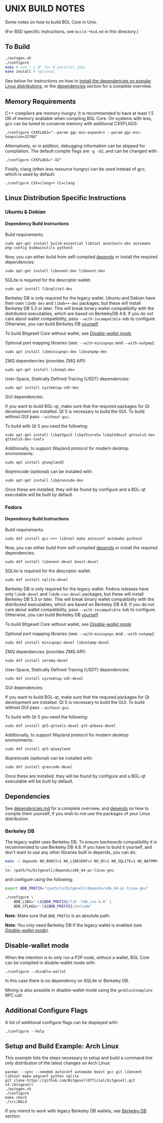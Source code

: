 ﻿UNIX BUILD NOTES
====================

Some notes on how to build BGL Core in Unix.

(For BSD specific instructions, see `build-*bsd.md` in this directory.)

To Build
---------------------

```bash
./autogen.sh
./configure
make # use "-j N" for N parallel jobs
make install # optional
```

See below for instructions on how to [install the dependencies on popular Linux
distributions](#linux-distribution-specific-instructions), or the
[dependencies](#dependencies) section for a complete overview.

## Memory Requirements

C++ compilers are memory-hungry. It is recommended to have at least 1.5 GB of
memory available when compiling BGL Core. On systems with less, gcc can be
tuned to conserve memory with additional CXXFLAGS:


    ./configure CXXFLAGS="--param ggc-min-expand=1 --param ggc-min-heapsize=32768"

Alternatively, or in addition, debugging information can be skipped for compilation. The default compile flags are
`-g -O2`, and can be changed with:

    ./configure CXXFLAGS="-O2"

Finally, clang (often less resource hungry) can be used instead of gcc, which is used by default:

    ./configure CXX=clang++ CC=clang

## Linux Distribution Specific Instructions

### Ubuntu & Debian

#### Dependency Build Instructions

Build requirements:

    sudo apt-get install build-essential libtool autotools-dev automake pkg-config bsdmainutils python3

Now, you can either build from self-compiled [depends](#dependencies) or install the required dependencies:

    sudo apt-get install libevent-dev libboost-dev

SQLite is required for the descriptor wallet:

    sudo apt install libsqlite3-dev

Berkeley DB is only required for the legacy wallet. Ubuntu and Debian have their own `libdb-dev` and `libdb++-dev` packages,
but these will install Berkeley DB 5.3 or later. This will break binary wallet compatibility with the distributed
executables, which are based on BerkeleyDB 4.8. If you do not care about wallet compatibility, pass
`--with-incompatible-bdb` to configure. Otherwise, you can build Berkeley DB [yourself](#berkeley-db).

To build Bitgesell Core without wallet, see [*Disable-wallet mode*](#disable-wallet-mode)

Optional port mapping libraries (see: `--with-miniupnpc` and `--with-natpmp`):

    sudo apt install libminiupnpc-dev libnatpmp-dev

ZMQ dependencies (provides ZMQ API):

    sudo apt-get install libzmq3-dev

User-Space, Statically Defined Tracing (USDT) dependencies:

    sudo apt install systemtap-sdt-dev

GUI dependencies:

If you want to build BGL-qt, make sure that the required packages for Qt development
are installed. Qt 5 is necessary to build the GUI.
To build without GUI pass `--without-gui`.

To build with Qt 5 you need the following:

    sudo apt-get install libqt5gui5 libqt5core5a libqt5dbus5 qttools5-dev qttools5-dev-tools

Additionally, to support Wayland protocol for modern desktop environments:

    sudo apt install qtwayland5

libqrencode (optional) can be installed with:

    sudo apt-get install libqrencode-dev

Once these are installed, they will be found by configure and a BGL-qt executable will be
built by default.


### Fedora

#### Dependency Build Instructions

Build requirements:

    sudo dnf install gcc-c++ libtool make autoconf automake python3

Now, you can either build from self-compiled [depends](#dependencies) or install the required dependencies:

    sudo dnf install libevent-devel boost-devel

SQLite is required for the descriptor wallet:

    sudo dnf install sqlite-devel

Berkeley DB is only required for the legacy wallet. Fedora releases have only `libdb-devel` and `libdb-cxx-devel` packages, but these will install
Berkeley DB 5.3 or later. This will break binary wallet compatibility with the distributed executables, which
are based on Berkeley DB 4.8. If you do not care about wallet compatibility,
pass `--with-incompatible-bdb` to configure. Otherwise, you can build Berkeley DB [yourself](#berkeley-db).

To build Bitgesell Core without wallet, see [*Disable-wallet mode*](#disable-wallet-mode)

Optional port mapping libraries (see: `--with-miniupnpc` and `--with-natpmp`):

    sudo dnf install miniupnpc-devel libnatpmp-devel

ZMQ dependencies (provides ZMQ API):

    sudo dnf install zeromq-devel

User-Space, Statically Defined Tracing (USDT) dependencies:

    sudo dnf install systemtap-sdt-devel

GUI dependencies:

If you want to build BGL-qt, make sure that the required packages for Qt development
are installed. Qt 5 is necessary to build the GUI.
To build without GUI pass `--without-gui`.

To build with Qt 5 you need the following:

    sudo dnf install qt5-qttools-devel qt5-qtbase-devel

Additionally, to support Wayland protocol for modern desktop environments:

    sudo dnf install qt5-qtwayland

libqrencode (optional) can be installed with:

    sudo dnf install qrencode-devel

Once these are installed, they will be found by configure and a BGL-qt executable will be
built by default.

## Dependencies

See [dependencies.md](dependencies.md) for a complete overview, and
[depends](/depends/README.md) on how to compile them yourself, if you wish to
not use the packages of your Linux distribution.

### Berkeley DB

The legacy wallet uses Berkeley DB. To ensure backwards compatibility it is
recommended to use Berkeley DB 4.8. If you have to build it yourself, and don't
want to use any other libraries built in depends, you can do:
```bash
make -C depends NO_BOOST=1 NO_LIBEVENT=1 NO_QT=1 NO_SQLITE=1 NO_NATPMP=1 NO_UPNP=1 NO_ZMQ=1 NO_USDT=1
...
to: /path/to/bitgesell/depends/x86_64-pc-linux-gnu
```
and configure using the following:
```bash
export BDB_PREFIX="/path/to/bitgesell/depends/x86_64-pc-linux-gnu"

./configure \
    BDB_LIBS="-L${BDB_PREFIX}/lib -ldb_cxx-4.8" \
    BDB_CFLAGS="-I${BDB_PREFIX}/include"
```

**Note**: Make sure that `BDB_PREFIX` is an absolute path.

**Note**: You only need Berkeley DB if the legacy wallet is enabled (see [*Disable-wallet mode*](#disable-wallet-mode)).

Disable-wallet mode
--------------------
When the intention is to only run a P2P node, without a wallet, BGL Core can
be compiled in disable-wallet mode with:

    ./configure --disable-wallet

In this case there is no dependency on SQLite or Berkeley DB.

Mining is also possible in disable-wallet mode using the `getblocktemplate` RPC call.

Additional Configure Flags
--------------------------
A list of additional configure flags can be displayed with:

    ./configure --help


Setup and Build Example: Arch Linux
-----------------------------------
This example lists the steps necessary to setup and build a command line only distribution of the latest changes on Arch Linux:

    pacman --sync --needed autoconf automake boost gcc git libevent libtool make pkgconf python sqlite
    git clone https://github.com/BitgesellOfficial/bitgesell.git
    cd /bitgesell
    ./autogen.sh
    ./configure
    make check
    ./src/BGLd

If you intend to work with legacy Berkeley DB wallets, see [Berkeley DB](#berkeley-db) section.
